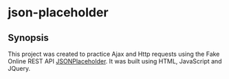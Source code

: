 # json-placeholder

## Synopsis

This project was created to practice Ajax and Http requests using the Fake Online REST API [JSONPlaceholder](https://jsonplaceholder.typicode.com/). It was built using HTML, JavaScript and JQuery.





